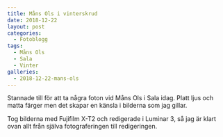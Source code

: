 ```yaml
---
title: Måns Ols i vinterskrud
date: 2018-12-22
layout: post
categories:
  - Fotoblogg
tags:
  - Måns Ols
  - Sala
  - Vinter
galleries:
  - 2018-12-22-mans-ols
---
```


Stannade till för att ta några foton vid Måns Ols i Sala idag. Platt ljus och matta färger men det skapar en känsla i bilderna som jag gillar.

Tog bilderna med Fujifilm X-T2 och redigerade i Luminar 3, så jag är klart ovan allt från själva fotograferingen till redigeringen.
